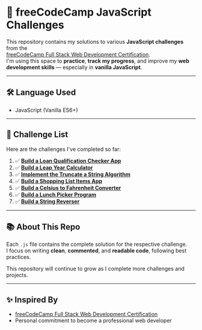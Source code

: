 # 📘 freeCodeCamp JavaScript Challenges

This repository contains my solutions to various **JavaScript challenges** from the  
[freeCodeCamp Full Stack Web Development Certification](https://www.freecodecamp.org/learn).  
I'm using this space to **practice**, **track my progress**, and improve my **web development skills** — especially in **vanilla JavaScript**.

---

## 🛠 Language Used

- JavaScript (Vanilla ES6+)

---

## 🚀 Challenge List

Here are the challenges I've completed so far:

1. ✅ **[Build a Loan Qualification Checker App](loanQualificationChecker.js.txt)**  
2. ✅ **[Build a Leap Year Calculator](leapYearCalculator.js.txt)**  
3. ✅ **[Implement the Truncate a String Algorithm](truncateString.js.txt)**  
4. ✅ **[Build a Shopping List Items App](shoppingList.js.txt)**  
5. ✅ **[Build a Celsius to Fahrenheit Converter](celsiusToFahrenheit.js.txt)**  
6. ✅ **[Build a Lunch Picker Program](lunchPicker.js.txt)**  
7. ✅ **[Build a String Reverser](stringReverser.js.txt)**

---

## 📚 About This Repo

Each `.js` file contains the complete solution for the respective challenge.  
I focus on writing **clean**, **commented**, and **readable code**, following best practices.

This repository will continue to grow as I complete more challenges and projects.

---

## ✨ Inspired By

- [freeCodeCamp Full Stack Web Development Certification](https://www.freecodecamp.org/learn)
- Personal commitment to become a professional web developer
